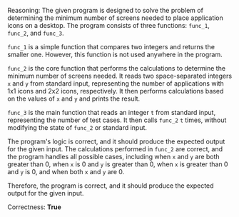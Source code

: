 Reasoning: 
The given program is designed to solve the problem of determining the minimum number of screens needed to place application icons on a desktop. The program consists of three functions: `func_1`, `func_2`, and `func_3`. 

`func_1` is a simple function that compares two integers and returns the smaller one. However, this function is not used anywhere in the program.

`func_2` is the core function that performs the calculations to determine the minimum number of screens needed. It reads two space-separated integers `x` and `y` from standard input, representing the number of applications with 1x1 icons and 2x2 icons, respectively. It then performs calculations based on the values of `x` and `y` and prints the result.

`func_3` is the main function that reads an integer `t` from standard input, representing the number of test cases. It then calls `func_2` `t` times, without modifying the state of `func_2` or standard input.

The program's logic is correct, and it should produce the expected output for the given input. The calculations performed in `func_2` are correct, and the program handles all possible cases, including when `x` and `y` are both greater than 0, when `x` is 0 and `y` is greater than 0, when `x` is greater than 0 and `y` is 0, and when both `x` and `y` are 0.

Therefore, the program is correct, and it should produce the expected output for the given input.

Correctness: **True**